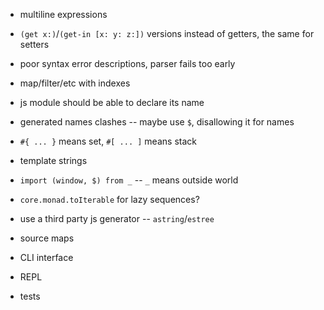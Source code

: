 - multiline expressions

- `(get x:)`/`(get-in [x: y: z:])` versions instead of getters, the same for setters
- poor syntax error descriptions, parser fails too early
- map/filter/etc with indexes
- js module should be able to declare its name
- generated names clashes -- maybe use `$`, disallowing it for names
- `#{ ... }` means set, `#[ ... ]` means stack
- template strings
- `import (window, $) from _` -- `_` means outside world
- `core.monad.toIterable` for lazy sequences?
- use a third party js generator -- `astring`/`estree`
- source maps
- CLI interface
- REPL
- tests
